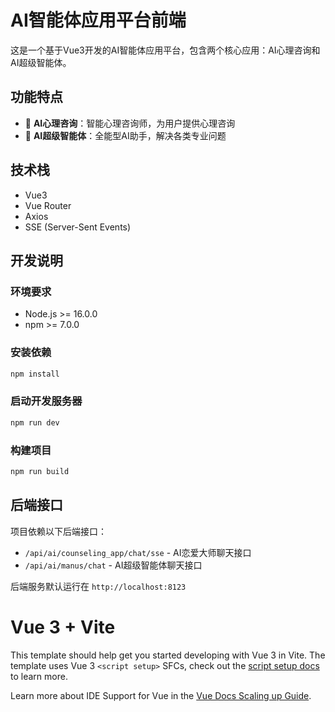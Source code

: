 # AI智能体应用平台前端

这是一个基于Vue3开发的AI智能体应用平台，包含两个核心应用：AI心理咨询和AI超级智能体。

## 功能特点

- 💬 **AI心理咨询**：智能心理咨询师，为用户提供心理咨询
- 🤖 **AI超级智能体**：全能型AI助手，解决各类专业问题

## 技术栈

- Vue3
- Vue Router
- Axios
- SSE (Server-Sent Events)

## 开发说明

### 环境要求

- Node.js >= 16.0.0
- npm >= 7.0.0

### 安装依赖

```bash
npm install
```

### 启动开发服务器

```bash
npm run dev
```

### 构建项目

```bash
npm run build
```

## 后端接口

项目依赖以下后端接口：

- `/api/ai/counseling_app/chat/sse` - AI恋爱大师聊天接口
- `/api/ai/manus/chat` - AI超级智能体聊天接口

后端服务默认运行在 `http://localhost:8123`

# Vue 3 + Vite

This template should help get you started developing with Vue 3 in Vite. The template uses Vue 3 `<script setup>` SFCs, check out the [script setup docs](https://v3.vuejs.org/api/sfc-script-setup.html#sfc-script-setup) to learn more.

Learn more about IDE Support for Vue in the [Vue Docs Scaling up Guide](https://vuejs.org/guide/scaling-up/tooling.html#ide-support).
